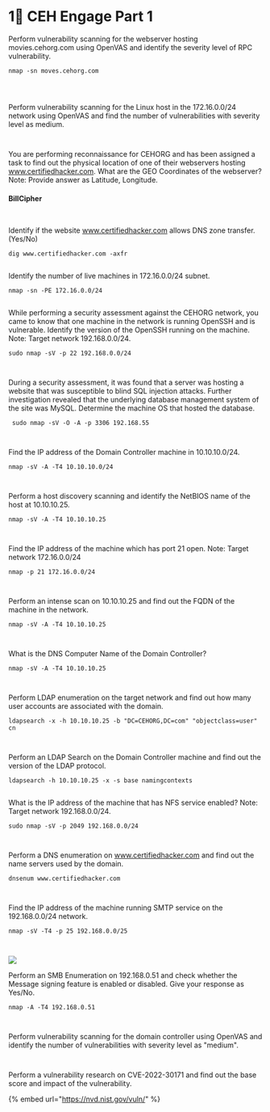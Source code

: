 # 1⃣ CEH Engage Part 1

Perform vulnerability scanning for the webserver hosting movies.cehorg.com using OpenVAS and identify the severity level of RPC vulnerability.

```
nmap -sn moves.cehorg.com
```

<figure><img src="../../.gitbook/assets/image (152).png" alt=""><figcaption></figcaption></figure>

<figure><img src="../../.gitbook/assets/image (157).png" alt=""><figcaption></figcaption></figure>

<figure><img src="../../.gitbook/assets/image (138).png" alt=""><figcaption></figcaption></figure>



Perform vulnerability scanning for the Linux host in the 172.16.0.0/24 network using OpenVAS and find the number of vulnerabilities with severity level as medium.

<figure><img src="../../.gitbook/assets/image (153).png" alt=""><figcaption></figcaption></figure>



<figure><img src="../../.gitbook/assets/image (139).png" alt=""><figcaption></figcaption></figure>



You are performing reconnaissance for CEHORG and has been assigned a task to find out the physical location of one of their webservers hosting www.certifiedhacker.com. What are the GEO Coordinates of the webserver? Note: Provide answer as Latitude, Longitude.

#### BillCipher

<figure><img src="../../.gitbook/assets/image (173).png" alt=""><figcaption></figcaption></figure>



<figure><img src="../../.gitbook/assets/image (154).png" alt=""><figcaption></figcaption></figure>

Identify if the website www.certifiedhacker.com allows DNS zone transfer. (Yes/No)

```
dig www.certifiedhacker.com -axfr
```

<figure><img src="../../.gitbook/assets/image (155).png" alt=""><figcaption></figcaption></figure>

Identify the number of live machines in 172.16.0.0/24 subnet.

```
nmap -sn -PE 172.16.0.0/24
```

<figure><img src="../../.gitbook/assets/image (156).png" alt=""><figcaption></figcaption></figure>



While performing a security assessment against the CEHORG network, you came to know that one machine in the network is running OpenSSH and is vulnerable. Identify the version of the OpenSSH running on the machine. Note: Target network 192.168.0.0/24.

```
sudo nmap -sV -p 22 192.168.0.0/24
```

<figure><img src="../../.gitbook/assets/image (129).png" alt=""><figcaption></figcaption></figure>

<figure><img src="../../.gitbook/assets/image (158).png" alt=""><figcaption></figcaption></figure>

During a security assessment, it was found that a server was hosting a website that was susceptible to blind SQL injection attacks. Further investigation revealed that the underlying database management system of the site was MySQL. Determine the machine OS that hosted the database.



```
 sudo nmap -sV -O -A -p 3306 192.168.55
```

<figure><img src="../../.gitbook/assets/image (130).png" alt=""><figcaption></figcaption></figure>

<figure><img src="../../.gitbook/assets/image (159).png" alt=""><figcaption></figcaption></figure>

Find the IP address of the Domain Controller machine in 10.10.10.0/24.

```
nmap -sV -A -T4 10.10.10.0/24
```

<figure><img src="../../.gitbook/assets/image (174).png" alt=""><figcaption></figcaption></figure>

<figure><img src="../../.gitbook/assets/image (166).png" alt=""><figcaption></figcaption></figure>





Perform a host discovery scanning and identify the NetBIOS name of the host at 10.10.10.25.

```
nmap -sV -A -T4 10.10.10.25
```

<figure><img src="../../.gitbook/assets/image (167).png" alt=""><figcaption></figcaption></figure>

<figure><img src="../../.gitbook/assets/image (126).png" alt=""><figcaption></figcaption></figure>

Find the IP address of the machine which has port 21 open. Note: Target network 172.16.0.0/24

```
nmap -p 21 172.16.0.0/24
```

<figure><img src="../../.gitbook/assets/image (160).png" alt=""><figcaption></figcaption></figure>

<figure><img src="../../.gitbook/assets/image (104).png" alt=""><figcaption></figcaption></figure>



Perform an intense scan on 10.10.10.25 and find out the FQDN of the machine in the network.

```
nmap -sV -A -T4 10.10.10.25
```

<figure><img src="../../.gitbook/assets/image (127).png" alt=""><figcaption></figcaption></figure>

<figure><img src="../../.gitbook/assets/image (168).png" alt=""><figcaption></figcaption></figure>



What is the DNS Computer Name of the Domain Controller?

```
nmap -sV -A -T4 10.10.10.25
```

<figure><img src="../../.gitbook/assets/image (128).png" alt=""><figcaption></figcaption></figure>

<figure><img src="../../.gitbook/assets/image (169).png" alt=""><figcaption></figcaption></figure>



Perform LDAP enumeration on the target network and find out how many user accounts are associated with the domain.

```
ldapsearch -x -h 10.10.10.25 -b "DC=CEHORG,DC=com" "objectclass=user" cn
```

<figure><img src="../../.gitbook/assets/image (131).png" alt=""><figcaption></figcaption></figure>

<figure><img src="../../.gitbook/assets/image (5).png" alt=""><figcaption></figcaption></figure>









Perform an LDAP Search on the Domain Controller machine and find out the version of the LDAP protocol.

```
ldapsearch -h 10.10.10.25 -x -s base namingcontexts
```

<figure><img src="../../.gitbook/assets/image (170).png" alt=""><figcaption></figcaption></figure>



What is the IP address of the machine that has NFS service enabled? Note: Target network 192.168.0.0/24.

```
sudo nmap -sV -p 2049 192.168.0.0/24
```



<figure><img src="../../.gitbook/assets/image (132).png" alt=""><figcaption></figcaption></figure>

<figure><img src="../../.gitbook/assets/image (165).png" alt=""><figcaption></figcaption></figure>









Perform a DNS enumeration on www.certifiedhacker.com and find out the name servers used by the domain.

```
dnsenum www.certifiedhacker.com
```

<figure><img src="../../.gitbook/assets/image (133).png" alt=""><figcaption></figcaption></figure>

<figure><img src="../../.gitbook/assets/image (164).png" alt=""><figcaption></figcaption></figure>









Find the IP address of the machine running SMTP service on the 192.168.0.0/24 network.

```
nmap -sV -T4 -p 25 192.168.0.0/25
```

<figure><img src="../../.gitbook/assets/image (134).png" alt=""><figcaption></figcaption></figure>

<figure><img src="../../.gitbook/assets/image (163).png" alt=""><figcaption></figcaption></figure>









![](https://www.cyberq.io/assets/img/svgIcons/flagRed.png)

Perform an SMB Enumeration on 192.168.0.51 and check whether the Message signing feature is enabled or disabled. Give your response as Yes/No.

```
nmap -A -T4 192.168.0.51
```

<figure><img src="../../.gitbook/assets/image (136).png" alt=""><figcaption></figcaption></figure>

<figure><img src="../../.gitbook/assets/image (162).png" alt=""><figcaption></figcaption></figure>





Perform vulnerability scanning for the domain controller using OpenVAS and identify the number of vulnerabilities with severity level as "medium".

<figure><img src="../../.gitbook/assets/image (137).png" alt=""><figcaption></figcaption></figure>

<figure><img src="../../.gitbook/assets/image (6).png" alt=""><figcaption></figcaption></figure>





Perform a vulnerability research on CVE-2022-30171 and find out the base score and impact of the vulnerability.

{% embed url="https://nvd.nist.gov/vuln/" %}

<figure><img src="../../.gitbook/assets/image (161).png" alt=""><figcaption></figcaption></figure>
